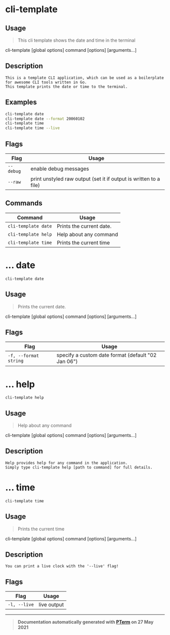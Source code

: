 # cli-template

## Usage
> This cli template shows the date and time in the terminal

cli-template [global options] command [options] [arguments...]

## Description

```
This is a template CLI application, which can be used as a boilerplate for awesome CLI tools written in Go.
This template prints the date or time to the terminal.
```
## Examples

```bash
cli-template date
cli-template date --format 20060102
cli-template time
cli-template time --live
```

## Flags
|Flag|Usage|
|----|-----|
|`--debug`|enable debug messages|
|`--raw`|print unstyled raw output (set it if output is written to a file)|

## Commands
|Command|Usage|
|-------|-----|
|`cli-template date`|Prints the current date.|
|`cli-template help`|Help about any command|
|`cli-template time`|Prints the current time|
# ... date
`cli-template date`

## Usage
> Prints the current date.

cli-template [global options] command [options] [arguments...]

## Flags
|Flag|Usage|
|----|-----|
|`-f, --format string`|specify a custom date format (default "02 Jan 06")|
# ... help
`cli-template help`

## Usage
> Help about any command

cli-template [global options] command [options] [arguments...]

## Description

```
Help provides help for any command in the application.
Simply type cli-template help [path to command] for full details.
```
# ... time
`cli-template time`

## Usage
> Prints the current time

cli-template [global options] command [options] [arguments...]

## Description

```
You can print a live clock with the '--live' flag!
```

## Flags
|Flag|Usage|
|----|-----|
|`-l, --live`|live output|


---
> **Documentation automatically generated with [PTerm](https://github.com/pterm/cli-template) on 27 May 2021**
